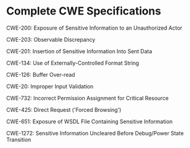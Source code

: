 

# Complete CWE Specifications

CWE-200: Exposure of Sensitive Information to an Unauthorized Actor

CWE-203: Observable Discrepancy

CWE-201: Insertion of Sensitive Information Into Sent Data

CWE-134: Use of Externally-Controlled Format String

CWE-126: Buffer Over-read

CWE-20: Improper Input Validation

CWE-732: Incorrect Permission Assignment for Critical Resource

CWE-425: Direct Request ('Forced Browsing')

CWE-651: Exposure of WSDL File Containing Sensitive Information

CWE-1272: Sensitive Information Uncleared Before Debug/Power State Transition